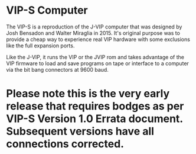# VIP-S Computer
The VIP-S is a reproduction of the J-VIP computer that was designed by Josh Bensadon and Walter Miraglia in 2015. It's original purpose was to provide a cheap way to experience real VIP hardware with some exclusions like the full expansion ports.

Like the J-VIP, it runs the VIP or the JVIP rom and takes advantage of the VIP firmware to load and save programs on tape or interface to a computer via the bit bang connectors at 9600 baud.

# Please note this is the very early release that requires bodges as per VIP-S Version 1.0 Errata document. Subsequent versions have all connections corrected. 
